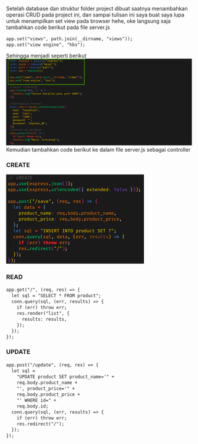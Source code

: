 Setelah database dan struktur folder project dibuat saatnya menambahkan operasi CRUD pada project ini, dan sampai tulisan ini saya buat saya lupa untuk menampilkan set view pada browser hehe, oke langsung saja tambahkan code berikut pada file server.js

``` const path = require("path");
app.set("views", path.join(__dirname, "views"));
app.set("view engine", "hbs"); 
```
Sehingga menjadi seperti berikut <br>
![](https://github.com/Bahrul-Rozak/Belajar-Node-JS/blob/main/08_CRUD_Operation/image/add%20set%20view.png) <br>
Kemudian tambahkan code berikut ke dalam file server.js sebagai controller
### CREATE
![](https://github.com/Bahrul-Rozak/Belajar-Node-JS/blob/main/08_CRUD_Operation/image/CREATE.png)
### READ
```
app.get("/", (req, res) => {
  let sql = "SELECT * FROM product";
  conn.query(sql, (err, results) => {
    if (err) throw err;
    res.render("list", {
      results: results,
    });
  });
});
```
### UPDATE
```
app.post("/update", (req, res) => {
  let sql =
    "UPDATE product SET product_name='" +
    req.body.product_name +
    "', product_price='" +
    req.body.product_price +
    "' WHERE id=" +
    req.body.id;
  conn.query(sql, (err, results) => {
    if (err) throw err;
    res.redirect("/");
  });
});
```
